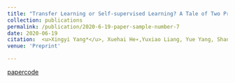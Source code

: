 ```yaml
---
title: "Transfer Learning or Self-supervised Learning? A Tale of Two Pretraining Paradigms"
collection: publications
permalink: /publication/2020-6-19-paper-sample-number-7
date: 2020-06-19
citation:  <u>Xingyi Yang*</u>, Xuehai He∗,Yuxiao Liang, Yue Yang, Shanghang Zhang, Pengtao Xie * Equally contributed
venue: 'Preprint'

---
```

[paper](https://arxiv.org/abs/2007.0423)[code](https://github.com/UCSD-AI4H/SSL-TL)